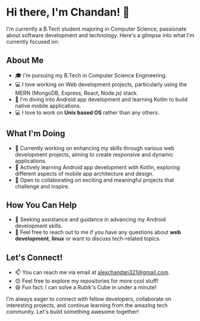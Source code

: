 # Hi there, I'm Chandan! 👋

I'm currently a B.Tech student majoring in Computer Science, passionate about software development and technology. Here's a glimpse into what I'm currently focused on:

## About Me
- 🎓 I'm pursuing my B.Tech in Computer Science Engineering.
- 💻 I love working on Web development projects, particularly using the MERN (MongoDB, Express, React, Node.js) stack.
- 📱 I'm diving into Android app development and learning Kotlin to build native mobile applications.
- 💻 I love to work on **Unix based OS** rather than any others.

## What I'm Doing
- 🔭 Currently working on enhancing my skills through various web development projects, aiming to create responsive and dynamic applications.
- 🌱 Actively learning Android app development with Kotlin, exploring different aspects of mobile app architecture and design.
- 👯 Open to collaborating on exciting and meaningful projects that challenge and inspire.

## How You Can Help
- 🤔 Seeking assistance and guidance in advancing my Android development skills.
- 💬 Feel free to reach out to me if you have any questions about **web development**, **linux** or want to discuss tech-related topics.

## Let's Connect!
- 📫 You can reach me via email at [alexchandan321@gmail.com](mailto:alexchandan321@gmail.com).
- 😊 Feel free to explore my repositories for more cool stuff!
- 😄 Fun fact: I can solve a Rubik's Cube in under a minute!

I'm always eager to connect with fellow developers, collaborate on interesting projects, and continue learning from the amazing tech community. Let's build something awesome together!
